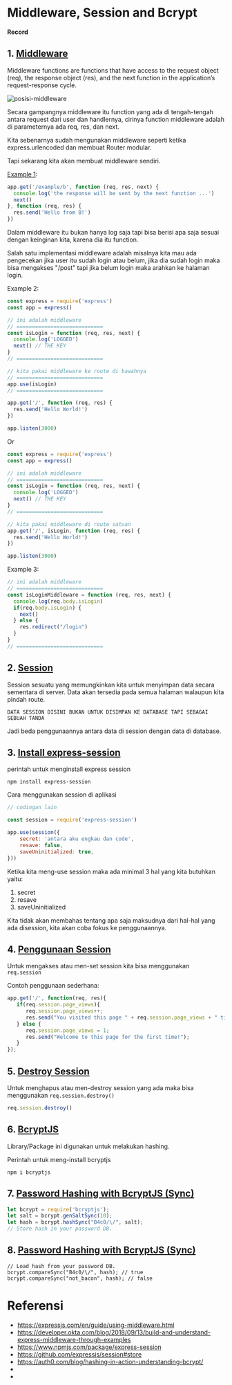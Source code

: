 # Middleware, Session and Bcrypt

**Record**

## 1. [Middleware](https://expressjs.com/en/guide/writing-middleware.html)

Middleware functions are functions that have access to the request object (req), the response object (res), and the next function in the application’s request-response cycle.

![posisi-middleware](https://raw.githubusercontent.com/teddyKoerniadi/my-note/master/images/posisi-middleware.png)

Secara gampangnya middleware itu function yang ada di tengah-tengah antara request dari user dan handlernya, cirinya function middleware adalah di parameternya ada req, res, dan next.

Kita sebenarnya sudah mengunakan middleware seperti ketika express.urlencoded dan membuat Router modular.

Tapi sekarang kita akan membuat middleware sendiri.

[Example 1](https://expressjs.com/en/guide/routing.html#route-handlers):
```js
app.get('/example/b', function (req, res, next) {
  console.log('the response will be sent by the next function ...')
  next()
}, function (req, res) {
  res.send('Hello from B!')
})
```

Dalam middleware itu bukan hanya log saja tapi bisa berisi apa saja sesuai dengan keinginan kita, karena dia itu function. 

Salah satu implementasi middleware adalah misalnya kita mau ada pengecekan jika user itu sudah login atau belum, jika dia sudah login maka bisa mengakses "/post" tapi jika belum login maka arahkan ke halaman login.

Example 2:
```js
const express = require('express')
const app = express()

// ini adalah middleware
// ============================
const isLogin = function (req, res, next) {
  console.log('LOGGED')
  next() // THE KEY
}
// ============================

// kita pakai middleware ke route di bawahnya
// ============================
app.use(isLogin)
// ============================

app.get('/', function (req, res) {
  res.send('Hello World!')
})

app.listen(3000)
```

Or

```js
const express = require('express')
const app = express()

// ini adalah middleware
// ============================
const isLogin = function (req, res, next) {
  console.log('LOGGED')
  next() // THE KEY
}
// ============================

// kita pakai middleware di route satuan
app.get('/', isLogin, function (req, res) {
  res.send('Hello World!')
})

app.listen(3000)
```

Example 3:
```js
// ini adalah middleware
// ============================
const isLoginMiddleware = function (req, res, next) {
  console.log(req.body.isLogin)
  if(req.body.isLogin) {
    next()
  } else {
    res.redirect("/login")
  }
}
// ============================
```

## 2. [Session](https://www.npmjs.com/package/express-session)

Session sesuatu yang memungkinkan kita untuk menyimpan data secara sementara di server. 
Data akan tersedia pada semua halaman walaupun kita pindah route.

`DATA SESSION DISINI BUKAN UNTUK DISIMPAN KE DATABASE TAPI SEBAGAI SEBUAH TANDA`

Jadi beda penggunaannya antara data di session dengan data di database.

## 3. [Install express-session](https://www.npmjs.com/package/express-session)

perintah untuk menginstall express session

```
npm install express-session
```

Cara menggunakan session di aplikasi
```js
// codingan lain

const session = require('express-session')

app.use(session({
    secret: 'antara aku engkau dan code',
    resave: false,
    saveUninitialized: true,
}))
```
Ketika kita meng-use session maka ada minimal 3 hal yang kita butuhkan yaitu:
1. secret
2. resave
3. saveUninitialized

Kita tidak akan membahas tentang apa saja maksudnya dari hal-hal yang ada disession, kita akan coba fokus ke penggunaannya.

## 4. [Penggunaan Session](https://www.npmjs.com/package/express-session)

Untuk mengakses atau men-set session kita bisa menggunakan `req.session` 

Contoh penggunaan sederhana:
```js
app.get('/', function(req, res){
   if(req.session.page_views){
      req.session.page_views++;
      res.send("You visited this page " + req.session.page_views + " times");
   } else {
      req.session.page_views = 1;
      res.send("Welcome to this page for the first time!");
   }
});
```

## 5. [Destroy Session](https://www.npmjs.com/package/express-session)

Untuk menghapus atau men-destroy session yang ada maka bisa menggunakan `req.session.destroy()` 

```js
req.session.destroy()
```

## 6. [BcryptJS](https://www.npmjs.com/package/bcryptjs)

Library/Package ini digunakan untuk melakukan hashing.

Perintah untuk meng-install bcryptjs
```
npm i bcryptjs
```

## 7. [Password Hashing with BcryptJS (Sync) ](https://www.npmjs.com/package/bcryptjs)

```js
let bcrypt = require('bcryptjs');
let salt = bcrypt.genSaltSync(10);
let hash = bcrypt.hashSync("B4c0/\/", salt);
// Store hash in your password DB.
```

## 8. [Password Hashing with BcryptJS (Sync) ](https://www.npmjs.com/package/bcryptjs)
```
// Load hash from your password DB.
bcrypt.compareSync("B4c0/\/", hash); // true
bcrypt.compareSync("not_bacon", hash); // false
```


# Referensi 
- https://expressjs.com/en/guide/using-middleware.html
- https://developer.okta.com/blog/2018/09/13/build-and-understand-express-middleware-through-examples
- https://www.npmjs.com/package/express-session
- https://github.com/expressjs/session#store
- https://auth0.com/blog/hashing-in-action-understanding-bcrypt/
- 
- 
